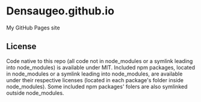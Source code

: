 # Densaugeo.github.io
My GitHub Pages site

## License

Code native to this repo (all code not in node_modules or a symlink leading into node_modules) is available under MIT. Included npm packages, located in node_modules or a symlink leading into node_modules, are available under their respective licenses (located in each package's folder inside node_modules). Some included npm packages' folers are also symlinked outside node_modules.
